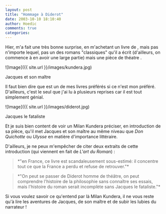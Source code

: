 ```yaml
---
layout: post
title: "Hommage à Diderot"
date: 2003-10-10 18:10:40
author: Hoedic
comments: true
categories: 
---
```



Hier,  m'a fait une très bonne surprise, en m'achetant un livre de , mais pas n'importe lequel, pas un des romans "classiques" qu'il a écrit (d'ailleurs, on commence à en avoir une large partie) mais une pièce de théatre .

![Image]({{ site.url }}/images/kundera.jpg)
<div class="photoattrib">Jacques et son maître</div>



Il faut bien dire que  est un de mes livres préférés si ce n'est mon préféré. D'ailleurs, c'est le seul que j'ai lu à plusieurs reprises car il est tout simplement génial.

![Image]({{ site.url }}/images/diderot.jpg)
<div class="photoattrib">Jacques le fataliste</div>



Et je suis bien content de voir un Milan Kundera préciser, en introduction de sa pièce, qu'il met Jacques et son maître au même niveau que *Don Quichotte* ou *Ulysse* en matière d'importance littéraire.

D'ailleurs, je ne peux m'empêcher de citer deux extraits de cette introduction (qui viennent en fait de *L'art du Roman*) :

<blockquote>*"en France, ce livre est scandaleusement sous-estimé: il concentre tout ce que la France a perdu et refuse de retrouver."*</blockquote>

<blockquote>*"On peut se passer de Diderot homme de théâtre, on peut comprendre l'histoire de la philosophie sans connaître ses essais, mais l'histoire du roman serait incomplète sans Jacques le fataliste."*</blockquote>

Si vous voulez savoir ce qu'entend par là Milan Kundera, il ne vous reste qu'à lire les aventures de Jacques, de son maître et de subir les lubies du narrateur !

